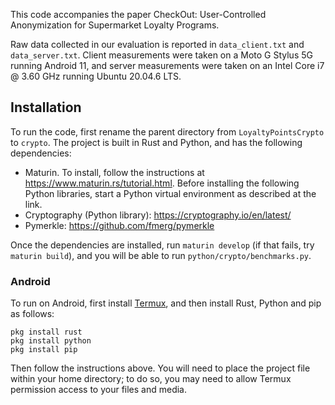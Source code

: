 This code accompanies the paper CheckOut: User-Controlled Anonymization for Supermarket Loyalty Programs.

Raw data collected in our evaluation is reported in `data_client.txt` and `data_server.txt`. Client measurements were taken on a Moto G Stylus 5G running Android 11, and server measurements were taken on an Intel Core i7 @ 3.60 GHz running Ubuntu 20.04.6 LTS.

## Installation

To run the code, first rename the parent directory from `LoyaltyPointsCrypto` to `crypto`. The project is built in Rust and Python, and has the following dependencies:

* Maturin. To install, follow the instructions at https://www.maturin.rs/tutorial.html. Before installing the following Python libraries, start a Python virtual environment as described at the link.
* Cryptography (Python library): https://cryptography.io/en/latest/
* Pymerkle: https://github.com/fmerg/pymerkle

Once the dependencies are installed, run `maturin develop` (if that fails, try `maturin build`), and you will be able to run `python/crypto/benchmarks.py`.

### Android

To run on Android, first install [Termux](https://termux.dev/en/), and then install Rust, Python and pip as follows:

````
pkg install rust
pkg install python
pkg install pip
````

Then follow the instructions above. You will need to place the project file within your home directory; to do so, you may need to allow Termux permission access to your files and media.